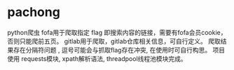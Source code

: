 # pachong
python爬虫
fofa用于爬取指定 flag 即搜索内容的链接，需要有fofa会员cookie，否则只能爬前五页。
gitlab用于爬取，gitlab仓库相关信息，可自行定义。
爬取结果存在分隔符问题   ,  逗号可能会与抓取flag存在冲突, 在使用时可自行构思。
项目使用 requests模块, xpath解析语法, threadpool线程池模块完成。
